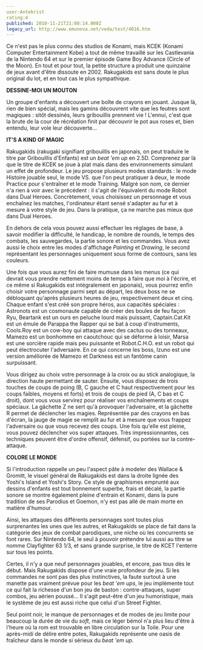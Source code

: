 ```yaml
---
user:Antekrist
rating:4
published: 2010-11-21T21:08:14.000Z
legacy_url: http://www.emunova.net/veda/test/4016.htm
---
```

Ce n'est pas le plus connu des studios de Konami, mais KCEK (Konami Computer Entertainment Kobe) a tout de même travaillé sur les Castlevania de la Nintendo 64 et sur le premier épisode Game Boy Advance (Circle of the Moon). En tout et pour tout, la petite structure a produit une quinzaine de jeux avant d'être dissoute en 2002\. Rakugakids est sans doute le plus original du lot, et en tout cas le plus sympathique.  

  

**DESSINE-MOI UN MOUTON**  

Un groupe d'enfants a découvert une boîte de crayons en jouant. Jusque là, rien de bien spécial, mais les gamins découvrent vite que les feutres sont magiques : sitôt dessinés, leurs gribouillis prennent vie ! L'ennui, c'est que la brute de la cour de récréation finit par découvrir le pot aux roses et, bien entendu, leur vole leur découverte...  

  

**IT'S A KIND OF MAGIC**  

Rakugakids (rakugaki signifiant gribouillis en japonais, on peut traduire le titre par Gribouillis d'Enfants) est un _beat 'em up_ en 2.5D. Comprenez par là que le titre de KCEK se joue à plat mais dans des environnements simulant un effet de profondeur. Le jeu propose plusieurs modes standards : le mode Histoire jouable seul, le mode VS. que l'on peut pratiquer à deux, le mode Practice pour s'entraîner et le mode Training. Malgré son nom, ce dernier n'a rien à voir avec le précédent : il s'agit de l'équivalent du mode Robot dans Dual Heroes. Concrètement, vous choisissez un personnage et vous enchaînez les matches, l'ordinateur étant sensé s'adapter au fur et à mesure à votre style de jeu. Dans la pratique, ça ne marche pas mieux que dans Dual Heroes.  

En dehors de cela vous pouvez aussi effectuer les réglages de base, à savoir modifier la difficulté, le handicap, le nombre de rounds, le temps des combats, les sauvegardes, la partie sonore et les commandes. Vous avez aussi le choix entre les modes d'affichage _Painting_ et _Drawing_, le second représentant les personnages uniquement sous forme de contours, sans les couleurs.  

Une fois que vous aurez fini de faire mumuse dans les menus (ce qui devrait vous prendre nettement moins de temps à faire que moi à l'écrire, et ce même si Rakugakids est intégralement en japonais), vous pourrez enfin choisir votre personnage parmi sept au départ, les deux boss ne se débloquant qu'après plusieurs heures de jeu, respectivement deux et cinq. Chaque enfant s'est créé son propre héros, aux capacités spéciales : Astronots est un cosmonaute capable de créer des boules de feu façon Ryu, Beartank est un ours en peluche lourd mais puissant, Captain.Cat.Kit est un émule de Parappa the Rapper qui se bat à coup d'instruments, Cools.Roy est un cow-boy qui attaque avec des cactus ou des tonneaux, Mamezo est un bonhomme en caoutchouc qui se déforme à loisir, Marsa est une sorcière rapide mais peu puissante et Robot.C.H.O. est un robot qui peut électrocuter l'adversaire. En ce qui concerne les boss, Izuno est une version améliorée de Mamezo et Darkness est un fantôme canin surpuissant.  

Vous dirigez au choix votre personnage à la croix ou au stick analogique, la direction haute permettant de sauter. Ensuite, vous disposez de trois touches de coups de poing (B, C gauche et C haut respectivement pour les coups faibles, moyens et forts) et trois de coups de pied (A, C bas et C droit), dont vous vous servirez pour réaliser vos enchaînements et coups spéciaux. La gâchette Z ne sert qu'à provoquer l'adversaire, et la gâchette R permet de déclencher les magies. Représentée par des crayons en bas d'écran, la jauge de magie se remplit au fur et à mesure que vous frappez l'adversaire ou que vous recevez des coups. Une fois qu'elle est pleine, vous pouvez déclencher vos super attaques. Très impressionnantes, ces techniques peuvent être d'ordre offensif, défensif, ou portées sur la contre-attaque.  

  

**COLORE LE MONDE**  

Si l'introduction rappelle un peu l'aspect pâte à modeler des Wallace & Gromitt, le visuel général de Rakugakids est dans la droite lignée des Yoshi's Island et Yoshi's Story. Ce style de graphismes emprunté aux dessins d'enfants est tout bonnement superbe, frais et décalé, la partie sonore se montre également pleine d'entrain et Konami, dans la pure tradition de ses Parodius et Goemon, n'y est pas allé de main morte en matière d'humour.  

Ainsi, les attaques des différents personnages sont toutes plus surprenantes les unes que les autres, et Rakugakids se place de fait dans la catégorie des jeux de combat parodiques, une niche où les concurrents se font rares. Sur Nintendo 64, le seul à pouvoir prétendre lui aussi au titre se nomme Clayfighter 63 1/3, et sans grande surprise, le titre de KCET l'enterre sur tous les points.  

Certes, il n'y a que neuf personnages jouables, et encore, pas tous dès le début. Mais Rakugakids dispose d'une vraie profondeur de jeu. Si les commandes ne sont pas des plus instinctives, la faute surtout à une manette pas vraiment prévue pour les _beat 'em ups_, le jeu implémente tout ce qui fait la richesse d'un bon jeu de baston : contre-attaques, super combos, jeu aérien poussé... Il s'agit peut-être d'un jeu humoristique, mais le système de jeu est aussi riche que celui d'un Street Fighter.  

Seul point noir, le manque de personnages et de modes de jeu limite pour beaucoup la durée de vie du _soft_, mais ce léger bémol n'a plus lieu d'être à l'heure où la rom est trouvable en libre circulation sur la Toile. Pour une après-midi de délire entre potes, Rakugakids représente une oasis de fraîcheur dans le monde si sérieux du _beat 'em up_.